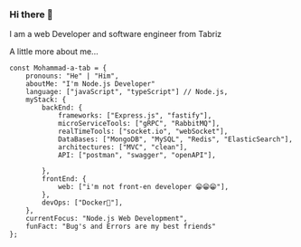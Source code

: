 ### Hi there 👋
I am a web Developer and software engineer from Tabriz

 A little more about me...

    const Mohammad-a-tab = {     
        pronouns: "He" | "Him",     
        aboutMe: "I'm Node.js Developer"
        language: ["javaScript", "typeScript"] // Node.js,         
        myStack: {             
            backEnd: {             
                frameworks: ["Express.js", "fastify"],                   
                microServiceTools: ["gRPC", "RabbitMQ"],
                realTimeTools: ["socket.io", "webSocket"],
                DataBases: ["MongoDB", "MySQL", "Redis", "ElasticSearch"],
                architectures: ["MVC", "clean"],
                API: ["postman", "swagger", "openAPI"],
          
            },         
            frontEnd: {             
                web: ["i'm not front-en developer 😁😁😁"],         
            },         
            devOps: ["Docker🐳"],               
        },    
        currentFocus: "Node.js Web Development",     
        funFact: "Bug's and Errors are my best friends" 
    };
